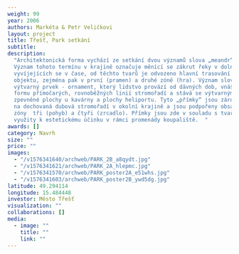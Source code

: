 ```yaml
---
weight: 99
year: 2006
authors: Markéta & Petr Veličkovi
layout: project
title: Třešť, Park setkání
subtitle:
description:
  "Architektonická forma vychází ze setkání dvou významů slova „meandr“.
  Význam tohoto termínu v krajině označuje měnící se zákrut řeky v dolní části toků
  vyvíjejících se v čase, od těchto tvarů je odvozeno hlavní trasování v rámci celého
  objektu, zejména pak v první (pramen) a druhé zóně (hra). Význam slova meandr jako
  výtvarný prvek - ornament, který lidstvo provází od dávných dob, vnáší do prostoru
  formu přímočarých, rovnoběžných linií stromořadí a stává se výtvarným prvkem pro
  zpevněné plochy u kavárny a plochy heliportu. Tyto „přímky“ jsou zároveň odkazem
  na dochovaná dubová stromořadí v okolní krajině a jsou podpořeny obsahovou náplní
  zóny  tři (pohyb) a čtyři (zrcadlo). Přímky jsou zde v souladu s tvary hřišť a jsou
  využity k estetickému účinku v rámci promenády koupaliště.  "
awards: []
category: Navrh
size: ""
price: ""
images:
  - "/v1576341640/archweb/PARK_2B_a8qydt.jpg"
  - "/v1576341621/archweb/PARK_2A_hlepmc.jpg"
  - "/v1576341570/archweb/PARK_poster2A_e51whs.jpg"
  - "/v1576341603/archweb/PARK_poster2B_ywd5dg.jpg"
latitude: 49.294114
longitude: 15.484448
investor: Město Třešť
visualization: ""
collaborations: []
media:
  - image: ""
    title: ""
    link: ""
---
```

